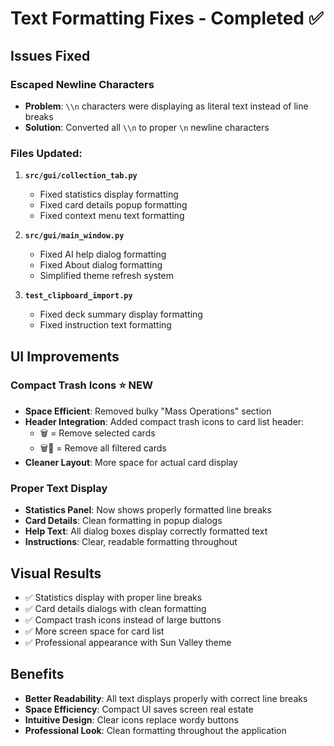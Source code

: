 # Text Formatting Fixes - Completed ✅

## Issues Fixed

### Escaped Newline Characters
- **Problem**: `\\n` characters were displaying as literal text instead of line breaks
- **Solution**: Converted all `\\n` to proper `\n` newline characters

### Files Updated:
1. **`src/gui/collection_tab.py`**
   - Fixed statistics display formatting
   - Fixed card details popup formatting  
   - Fixed context menu text formatting

2. **`src/gui/main_window.py`**
   - Fixed AI help dialog formatting
   - Fixed About dialog formatting
   - Simplified theme refresh system

3. **`test_clipboard_import.py`**
   - Fixed deck summary display formatting
   - Fixed instruction text formatting

## UI Improvements

### Compact Trash Icons ⭐ NEW
- **Space Efficient**: Removed bulky "Mass Operations" section
- **Header Integration**: Added compact trash icons to card list header:
  - 🗑️ = Remove selected cards  
  - 🗑️🔽 = Remove all filtered cards
- **Cleaner Layout**: More space for actual card display

### Proper Text Display
- **Statistics Panel**: Now shows properly formatted line breaks
- **Card Details**: Clean formatting in popup dialogs
- **Help Text**: All dialog boxes display correctly formatted text
- **Instructions**: Clear, readable formatting throughout

## Visual Results
- ✅ Statistics display with proper line breaks
- ✅ Card details dialogs with clean formatting
- ✅ Compact trash icons instead of large buttons
- ✅ More screen space for card list
- ✅ Professional appearance with Sun Valley theme

## Benefits
- **Better Readability**: All text displays properly with correct line breaks
- **Space Efficiency**: Compact UI saves screen real estate
- **Intuitive Design**: Clear icons replace wordy buttons
- **Professional Look**: Clean formatting throughout the application
